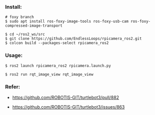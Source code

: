 ### Install:
```
# foxy branch
$ sudo apt install ros-foxy-image-tools ros-foxy-usb-cam ros-foxy-compressed-image-transport

$ cd ~/ros2_ws/src
$ git clone https://github.com/EndlessLoops/rpicamera_ros2.git
$ colcon build --packages-select rpicamera_ros2
```
### Usage:
```
$ ros2 launch rpicamera_ros2 rpicamera.launch.py

$ ros2 run rqt_image_view rqt_image_view 
```
### Refer:

- https://github.com/ROBOTIS-GIT/turtlebot3/pull/882

- https://github.com/ROBOTIS-GIT/turtlebot3/issues/863



